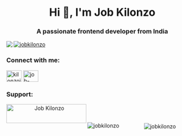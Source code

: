 <div align="center">
<h1 align="center">Hi 👋, I'm Job Kilonzo</h1>
<h3 align="center">A passionate frontend developer from India</h3>
<img align="left" src="https://www.google.com/imgres?imgurl=https%3A%2F%2Fcamo.githubusercontent.com%2Fcae12fddd9d6982901d82580bdf321d81fb299141098ca1c2d4891870827bf17%2F68747470733a2f2f6d69726f2e6d656469756d2e636f6d2f6d61782f313336302f302a37513379765349765f7430696f4a2d5a2e676966&tbnid=KAywifT46CGFXM&vet=12ahUKEwjV2Z6uxu_9AhVGpCcCHQTdBPAQMygBegUIARCRAg..i&imgrefurl=https%3A%2F%2Fgithub.com%2Frudrabarad%2FGifs&docid=CJdgcKdcN0j58M&w=680&h=428&q=animated%20coding%20gif&ved=2ahUKEwjV2Z6uxu_9AhVGpCcCHQTdBPAQMygBegUIARCRAg"/>
<p align="left"> <a href="https://github.com/ryo-ma/github-profile-trophy"><img src="https://github-profile-trophy.vercel.app/?username=jobkilonzo" alt="jobkilonzo" /></a> </p>

<h3 align="left">Connect with me:</h3>
<p align="left">
<a href="https://twitter.com/kilonzojob" target="blank"><img align="center" src="https://raw.githubusercontent.com/rahuldkjain/github-profile-readme-generator/master/src/images/icons/Social/twitter.svg" alt="kilonzojob" height="30" width="40" /></a>
<a href="https://linkedin.com/in/job-kilonzo-8a12761" target="blank"><img align="center" src="https://raw.githubusercontent.com/rahuldkjain/github-profile-readme-generator/master/src/images/icons/Social/linked-in-alt.svg" alt="job-kilonzo-8a12761" height="30" width="40" /></a>
</p>

<h3 align="left">Support:</h3>
<p><a href="https://www.buymeacoffee.com/Job Kilonzo"> <img align="left" src="https://cdn.buymeacoffee.com/buttons/v2/default-yellow.png" height="50" width="210" alt="Job Kilonzo" /></a></p><br><br>

<p><img align="left" src="https://github-readme-stats.vercel.app/api/top-langs?username=jobkilonzo&show_icons=true&locale=en&layout=compact" alt="jobkilonzo" /></p>

<p>&nbsp;<img align="center" src="https://github-readme-stats.vercel.app/api?username=jobkilonzo&show_icons=true&locale=en" alt="jobkilonzo" /></p
